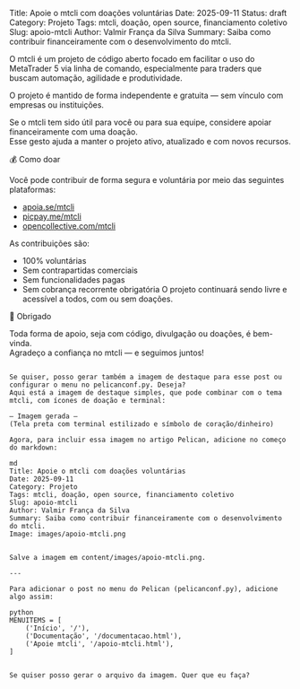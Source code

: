 Title: Apoie o mtcli com doações voluntárias
Date: 2025-09-11
Status: draft
Category: Projeto
Tags: mtcli, doação, open source, financiamento coletivo
Slug: apoio-mtcli
Author: Valmir França da Silva
Summary: Saiba como contribuir financeiramente com o desenvolvimento do mtcli.

O mtcli é um projeto de código aberto focado em facilitar o uso do MetaTrader 5 via linha de comando, especialmente para traders que buscam automação, agilidade e produtividade.

O projeto é mantido de forma independente e gratuita — sem vínculo com empresas ou instituições.

Se o mtcli tem sido útil para você ou para sua equipe, considere apoiar financeiramente com uma doação.  
Esse gesto ajuda a manter o projeto ativo, atualizado e com novos recursos.

💰 Como doar

Você pode contribuir de forma segura e voluntária por meio das seguintes plataformas:

- [apoia.se/mtcli](https://apoia.se/mtcli)
- [picpay.me/mtcli](https://picpay.me/mtcli)
- [opencollective.com/mtcli](https://opencollective.com/mtcli)

As contribuições são:

- 100% voluntárias
- Sem contrapartidas comerciais
- Sem funcionalidades pagas
- Sem cobrança recorrente obrigatória
O projeto continuará sendo livre e acessível a todos, com ou sem doações.

🙏 Obrigado

Toda forma de apoio, seja com código, divulgação ou doações, é bem-vinda.  
Agradeço a confiança no mtcli — e seguimos juntos!

```

Se quiser, posso gerar também a imagem de destaque para esse post ou configurar o menu no pelicanconf.py. Deseja?
Aqui está a imagem de destaque simples, que pode combinar com o tema mtcli, com ícones de doação e terminal:

— Imagem gerada —  
(Tela preta com terminal estilizado e símbolo de coração/dinheiro)

Agora, para incluir essa imagem no artigo Pelican, adicione no começo do markdown:

md
Title: Apoie o mtcli com doações voluntárias
Date: 2025-09-11
Category: Projeto
Tags: mtcli, doação, open source, financiamento coletivo
Slug: apoio-mtcli
Author: Valmir França da Silva
Summary: Saiba como contribuir financeiramente com o desenvolvimento do mtcli.
Image: images/apoio-mtcli.png


Salve a imagem em content/images/apoio-mtcli.png.

---

Para adicionar o post no menu do Pelican (pelicanconf.py), adicione algo assim:

python
MENUITEMS = [
    ('Início', '/'),
    ('Documentação', '/documentacao.html'),
    ('Apoie mtcli', '/apoio-mtcli.html'),
]


Se quiser posso gerar o arquivo da imagem. Quer que eu faça?
		